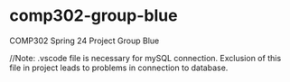 # comp302-group-blue
COMP302 Spring 24 Project Group Blue


//Note: .vscode file is necessary for mySQL connection. Exclusion of this file in project leads to problems in connection to database. 
